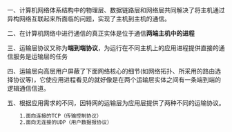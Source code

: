 一、计算机网络体系结构中的物理层、数据链路层和网络层共同解决了将主机通过异构网络互联起来所面临的问题，实现了主机到主机的通信。

二、在计算机网络中进行通信的真正实体是位于通信**两端主机中的进程**

三、运输层协议又称为**端到端协议**，为运行在不同主机上的应用进程提供直接的通信服务是运输层的任务

四、运输层向高层用户屏蔽了下面网络核心的细节(如网络拓扑、所采用的路由选择协议等)，它使应用进程看见的就好像是在两个运输层实体之间有一条端到端的逻辑通信信道。

五、根据应用需求的不同，因特网的运输层为应用层提供了两种不同的运输协议。
```bash
	1.面向连接的TCP（传输控制协议）
	2.面向无连接的UDP（用户数据报协议）
```